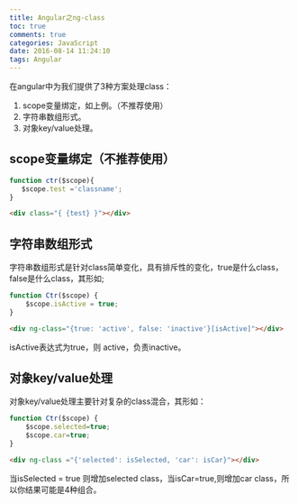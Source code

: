 ```yaml
---
title: Angular之ng-class
toc: true
comments: true
categories: JavaScript
date: 2016-08-14 11:24:10
tags: Angular
---
```


在angular中为我们提供了3种方案处理class：

1. scope变量绑定，如上例。（不推荐使用）
2. 字符串数组形式。
3. 对象key/value处理。
<!-- more -->
## scope变量绑定（不推荐使用）

```js
function ctr($scope){
   $scope.test ='classname';
}
```
```html
<div class="{ {test} }"></div>
```

## 字符串数组形式

字符串数组形式是针对class简单变化，具有排斥性的变化，true是什么class，false是什么class，其形如;
```js
function Ctr($scope) { 
    $scope.isActive = true;
}
```
```html
<div ng-class="{true: 'active', false: 'inactive'}[isActive]"></div>
```
isActive表达式为true，则 active，负责inactive。

## 对象key/value处理

对象key/value处理主要针对复杂的class混合，其形如：
```js
function Ctr($scope) {
    $scope.selected=true;
    $scope.car=true;
}
```
```html
<div ng-class ="{'selected': isSelected, 'car': isCar}"></div> 
```
当isSelected = true 则增加selected class，当isCar=true,则增加car class，所以你结果可能是4种组合。

                          



